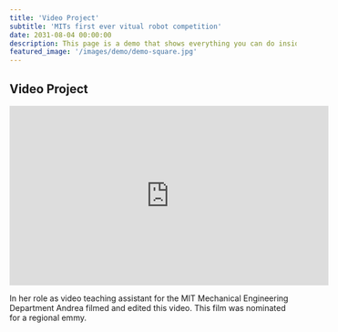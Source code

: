 ```yaml
---
title: 'Video Project'
subtitle: 'MITs first ever vitual robot competition'
date: 2031-08-04 00:00:00
description: This page is a demo that shows everything you can do inside portfolio and blog posts.
featured_image: '/images/demo/demo-square.jpg'
---
```


## Video Project 

<iframe width="560" height="315" src="https://www.youtube.com/embed/4ZfyWPNd9N4?si=Pcm8jNRIznda0f-A" title="YouTube video player" frameborder="0" allow="accelerometer; autoplay; clipboard-write; encrypted-media; gyroscope; picture-in-picture; web-share" allowfullscreen></iframe>

In her role as video teaching assistant for the MIT Mechanical Engineering Department Andrea filmed and edited this video. This film was nominated for a regional emmy.
